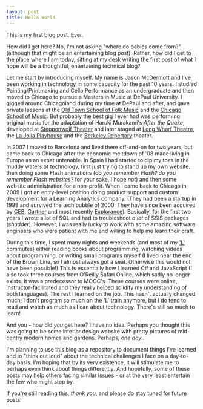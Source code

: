 ```yaml
---
layout: post
title: Hello World
---
```


This is my first blog post. Ever.

How did I get here? No, I'm not asking "where do babies come from?" (although that might be an entertaining blog post). Rather, how did I get to the place where I am today, sitting at my desk writing the first post of what I hope will be a thoughtful, entertaining technical blog? 

<!-- I'm guessing you found this site in the same way that rabbit holes open up all over the internet and keystrokes lead to unforeseen locations and  -->

Let me start by introducing myself. My name is Jason McDermott and I've been working in technology in some capacity for the past 10 years. I studied Painting/Printmaking and Cello Performance as an undergraduate and then moved to Chicago to pursue a Masters in Music at DePaul University. I gigged around Chicagoland during my time at DePaul and after, and gave private lessons at the [Old Town School of Folk Music](https://www.oldtownschool.org/) and the [Chicago School of Music](http://www.chicagoschoolofmusic.com). But probably the best gig I ever had was performing original music for the adaptation of Haruki Murakami's _After the Quake_, developed at [Steppenwolf Theater](https://www.steppenwolf.org/tickets--events/seasons/200506/after-the-quake/) and later staged at [Long Wharf Theatre](https://www.longwharf.org/2005-2008), the [La Jolla Playhouse](https://lajollaplayhouse.org/who-we-are/about-the-playhouse/production-history/) and the [Berkeley Repertory](https://www.berkeleyrep.org/season/0708/2099.asp#tabbed-nav=bios) theater.

In 2007 I moved to Barcelona and lived there off-and-on for two years, but came back to Chicago after the economic meltdown of '08 made living in Europe as an expat untenable. In Spain I had started to dip my toes in the muddy waters of technology, first just trying to stand up my own website, then doing some Flash animations (_do you remember Flash? do you remember Flash websites?_ for your sake, I hope _not_) and then some website administration for a non-profit. When I came back to Chicago in 2009 I got an entry-level position doing product support and custom development for a Learning Analytics company. (They had been a startup in 1999 and survived the tech bubble of 2000. They have since been acquired by [CEB](https://www.cebglobal.com/welcome-to-ceb.html), [Gartner](https://www.gartner.com/en) and most recently [Explorance](https://explorance.com/products/metrics-that-matter/)). Basically, for the first two years I wrote a lot of SQL and had to troubleshoot _a lot_ of SSIS packages (_shudder_). However, I was really lucky to work with some amazing software engineers who were patient with me and willing to help me learn their craft. 

During this time, I spent many nights and weekends (and most of my ['L'](https://en.wikipedia.org/wiki/Chicago_%22L%22) commutes) either reading books about programming, watching videos about programming, or writing small programs myself (I lived near the end of the Brown Line, so I almost always got a seat. Otherwise this would not have been possible!) This is essentially how I learned C# and JavaScript (I also took three courses from O'Reilly Safari Online, which sadly no longer exists. It was a predecessor to MOOC's. These courses were online, instructor-facilitated and they really helped solidify my understanding of both languages). The rest I learned on the job. This hasn't actually changed much; I don't program so much on the 'L' train anymore, but I do tend to read and watch as much as I can about technology. There's still so much to learn!

And you - how did _you_ get here? I have no idea. Perhaps you thought this was going to be some interior design website with pretty pictures of mid-centry modern homes and gardens. Perhaps, _one day_...

I'm planning to use this blog as a repository to document things I've learned and to "think out loud" about the technical challenges I face on a day-to-day basis. I'm hoping that by its very existence, it will stimulate me to perhaps even think about things differently. And hopefully, some of these posts may help others facing similar issues - or at the very least entertain the few who might stop by.

If you're still reading this, _thank you_, and please do stay tuned for future posts!